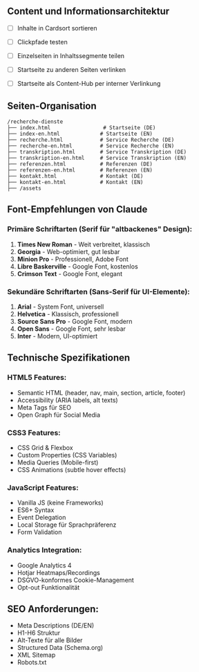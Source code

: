 ## Content und Informationsarchitektur

- [ ] Inhalte in Cardsort sortieren
- [ ] Clickpfade testen
- [ ] Einzelseiten in Inhaltssegmente teilen
- [ ] Startseite zu anderen Seiten verlinken
- [ ] Startseite als Content-Hub per interner Verlinkung


## Seiten-Organisation

```
/recherche-dienste
├── index.html                 # Startseite (DE)
├── index-en.html             # Startseite (EN)
├── recherche.html            # Service Recherche (DE)
├── recherche-en.html         # Service Recherche (EN)
├── transkription.html        # Service Transkription (DE)
├── transkription-en.html     # Service Transkription (EN)
├── referenzen.html           # Referenzen (DE)
├── referenzen-en.html        # Referenzen (EN)
├── kontakt.html              # Kontakt (DE)
├── kontakt-en.html           # Kontakt (EN)
├── /assets
```

## Font-Empfehlungen von Claude

### Primäre Schriftarten (Serif für "altbackenes" Design):
1. **Times New Roman** - Weit verbreitet, klassisch
2. **Georgia** - Web-optimiert, gut lesbar
3. **Minion Pro** - Professionell, Adobe Font
4. **Libre Baskerville** - Google Font, kostenlos
5. **Crimson Text** - Google Font, elegant

### Sekundäre Schriftarten (Sans-Serif für UI-Elemente):
1. **Arial** - System Font, universell
2. **Helvetica** - Klassisch, professionell
3. **Source Sans Pro** - Google Font, modern
4. **Open Sans** - Google Font, sehr lesbar
5. **Inter** - Modern, UI-optimiert

## Technische Spezifikationen

### HTML5 Features:
- Semantic HTML (header, nav, main, section, article, footer)
- Accessibility (ARIA labels, alt texts)
- Meta Tags für SEO
- Open Graph für Social Media

### CSS3 Features:
- CSS Grid & Flexbox
- Custom Properties (CSS Variables)
- Media Queries (Mobile-first)
- CSS Animations (subtle hover effects)

### JavaScript Features:
- Vanilla JS (keine Frameworks)
- ES6+ Syntax
- Event Delegation
- Local Storage für Sprachpräferenz
- Form Validation

### Analytics Integration:
- Google Analytics 4
- Hotjar Heatmaps/Recordings
- DSGVO-konformes Cookie-Management
- Opt-out Funktionalität

## SEO Anforderungen:
- Meta Descriptions (DE/EN)
- H1-H6 Struktur
- Alt-Texte für alle Bilder
- Structured Data (Schema.org)
- XML Sitemap
- Robots.txt
